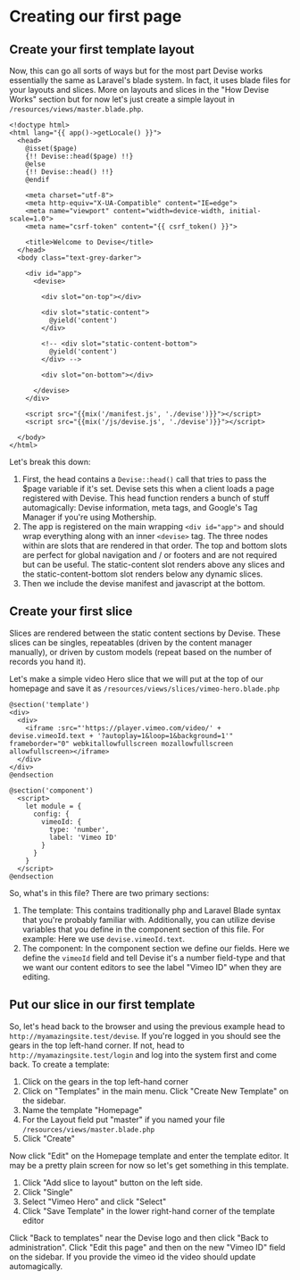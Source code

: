 # Creating our first page

## Create your first template layout

Now, this can go all sorts of ways but for the most part Devise works essentially the same as Laravel's blade system. In fact, it uses blade files for your layouts and slices. More on layouts and slices in the "How Devise Works" section but for now let's just create a simple layout in `/resources/views/master.blade.php`.

```text
<!doctype html>
<html lang="{{ app()->getLocale() }}">
  <head>
    @isset($page)
    {!! Devise::head($page) !!}
    @else
    {!! Devise::head() !!}
    @endif

    <meta charset="utf-8">
    <meta http-equiv="X-UA-Compatible" content="IE=edge">
    <meta name="viewport" content="width=device-width, initial-scale=1.0">
    <meta name="csrf-token" content="{{ csrf_token() }}">

    <title>Welcome to Devise</title>
  </head>
  <body class="text-grey-darker">

    <div id="app">
      <devise>

        <div slot="on-top"></div>

        <div slot="static-content">
          @yield('content')
        </div>

        <!-- <div slot="static-content-bottom">
          @yield('content')
        </div> -->

        <div slot="on-bottom"></div>

      </devise>
    </div>

    <script src="{{mix('/manifest.js', './devise')}}"></script>
    <script src="{{mix('/js/devise.js', './devise')}}"></script>

  </body>
</html>
```

Let's break this down:

1. First, the head contains a `Devise::head()` call that tries to pass the $page variable if it's set. Devise sets this when a client loads a page registered with Devise. This head function renders a bunch of stuff automagically: Devise information, meta tags, and Google's Tag Manager if you're using Mothership.
2. The app is registered on the main wrapping `<div id="app">` and should wrap everything along with an inner `<devise>` tag. The three nodes within are slots that are rendered in that order. The top and bottom slots are perfect for global navigation and / or footers and are not required but can be useful. The static-content slot renders above any slices and the static-content-bottom slot renders below any dynamic slices.
3. Then we include the devise manifest and javascript at the bottom.

## Create your first slice

Slices are rendered between the static content sections by Devise. These slices can be singles, repeatables \(driven by the content manager manually\), or driven by custom models \(repeat based on the number of records you hand it\).

Let's make a simple video Hero slice that we will put at the top of our homepage and save it as `/resources/views/slices/vimeo-hero.blade.php`

```text
@section('template')
<div>
  <div>
    <iframe :src="'https://player.vimeo.com/video/' + devise.vimeoId.text + '?autoplay=1&loop=1&background=1'" frameborder="0" webkitallowfullscreen mozallowfullscreen allowfullscreen></iframe>
  </div>
</div>
@endsection

@section('component')
  <script>
    let module = {
      config: {
        vimeoId: {
          type: 'number',
          label: 'Vimeo ID'
        }
      }
    }
  </script>
@endsection
```

So, what's in this file? There are two primary sections:

1. The template: This contains traditionally php and Laravel Blade syntax that you're probably familiar with. Additionally, you can utilize devise variables that you define in the component section of this file. For example: Here we use `devise.vimeoId.text`.
2. The component: In the component section we define our fields. Here we define the `vimeoId` field and tell Devise it's a number field-type and that we want our content editors to see the label "Vimeo ID" when they are editing.

## Put our slice in our first template

So, let's head back to the browser and using the previous example head to `http://myamazingsite.test/devise`. If you're logged in you should see the gears in the top left-hand corner. If not, head to `http://myamazingsite.test/login` and log into the system first and come back. To create a template:

1. Click on the gears in the top left-hand corner
2. Click on "Templates" in the main menu. Click "Create New Template" on the sidebar.
3. Name the template "Homepage"
4. For the Layout field put "master" if you named your file `/resources/views/master.blade.php`
5. Click "Create"

Now click "Edit" on the Homepage template and enter the template editor. It may be a pretty plain screen for now so let's get something in this template.

1. Click "Add slice to layout" button on the left side.
2. Click "Single"
3. Select "Vimeo Hero" and click "Select"
4. Click "Save Template" in the lower right-hand corner of the template editor

Click "Back to templates" near the Devise logo and then click "Back to administration". Click "Edit this page" and then on the new "Vimeo ID" field on the sidebar. If you provide the vimeo id the video should update automagically.

